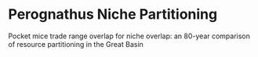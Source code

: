 # Perognathus Niche Partitioning

Pocket mice trade range overlap for niche overlap: an 80-year comparison of resource partitioning in the Great Basin